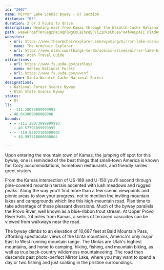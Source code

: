 ```yaml
---
id: "2007"
name: Mirror Lake Scenic Byway - UT Section
distance: "65"
duration: 2 or 3 hours to drive.
description: Heading east from Kamas through the Wasatch-Cache National Forest, the Mirror Lake Highway is one of the most popular mountain routes in the state.
path: waawFroefTW?Gag@@sCHq@l@gCnCaIh@qB^{CZiM\sChCeG^oAf@eCpA{I`@}AdAyCbD}Hr@wAx@mAlKiK|DmCrBiB`HcIdFgE|@mA|@iBpLi^bTsh@x@qEHoETkCNmF_@cKE_D\aOCoCp@qDv@aKr@{D`@yAh@eAhLoQ~AsCfHiR~Lk^~C_Ib@cD?_EYkCm@mC_C{GsCaD{EyDaBs@{FmA{LeBsA_@kEuBqBwBmFmHyBmDgByFe@sEYmFaAcDaDaEmB_ByAqBuAyEwAoJ[aFIcONkEhAiNtAoNvAcPhAmKfKyhAx@yGl@cE~AsFhCsF~B_E`DiIhCqIlCcN~@{JR{KIqu@HmB`@eFb@gCdAsEzBkFhAuBrDeEdQwO|CgDli@{t@lEsElCsBxPgIxB_BhEsErB{C|CyGbAgDx@oD^uBlGws@j@iEr@}DdHeXtRuq@|A{G`@kCVoF?yBI}CwFul@IgBBsCJkAb@gCvEoRtA_EtQyYhO}XbCuFb@sA`@_CpCaXnA{GlAuEdAsCbBsDlEgHvE{IlUsh@x@wB`AaDb@aCb@oEh@kNLuN@kQSyEuAgI}BoKcByFgBaFmBsEkFgKcB_DcCuD_ByAcBy@oGsB{Am@oAw@uWcVkCaDaCuDiCkGeAuD}@_Fm@kFeA_NQgEEyELaGD_Ke@aFo@mFsA{NE{CA_C\yF`@aCnCcLd@mE|@_j@EsBYsDwAaNo@gFs@{C{BeGsBmDqAgByIsJcOiSyDuEiEsE{AqBkEqIaA}AcHsIsBaBmAq@sBu@aAYeJ_BsBQeNV{AT}CxAwDdCeBx@kE~@sEPcJImAIwA]iEmBkCy@_I_AsBa@sC_AcPyHyEyCgGuFoMuN}@s@sHeEaLcJcDqBoCgAaKgC_EoBgIoFaHgGeC_BcBs@mBe@{MsAsB_@mJsE}D_AiAGuJ]wHi@eJc@wAHmATsAl@mEpCgBj@aM~AsE?{[cAoBP}AXqDrAsCxBoBrB}@lA_ErGoBxBiAx@yA~@gHrBwB`AiBpBuC~EwAzAsAVyAWmAmAa@kAI_CLuAp@yAn@k@lE_AvAeAn@gAxAuFx@eEDyAYsBe@{@cA_AiEi@iAs@Ya@YyAI_BD_Ah@aDLkCIeAYaBsA{BwKeHgCgCuAqC}@{CeBaKaAsEUs@cB_D{@eA{GcGyBkCy@aCIy@B{BXqB^_An@{@dCqBlEsCv@w@jBuCh@sAf@gBt@mFD_CAqB}Baa@OsEHuE^_FhCcNHeEEeBcCaOgB}GeBmEwB}D}D}E}AcAyAMq@Jm@Xs@j@a@h@i@hCc@|HKv@_@x@s@j@iAT}A_@i@m@Y_AK_A?{@P_A`@cAdAcBfDgFn@eBXkB?s@Gw@UoAUm@cB_CwCsCsHmFoC}D}@a@oAGoD~@g@@u@Mi@c@_@o@Qm@GwBNy@Ng@Z_@fAi@~AJx@n@|AbBj@V~@JfAYj@y@^_BFs@I}@Ws@a@m@s@k@qLoGmIeEcIkD{Cm@wBBoARiDrAqFxDo@XaJnBeKxCoCd@iBDmDWgBBcH`BmADqAMmLyBeBRiA~@iA~As@^}@Ri@E{@m@Ue@cAkD_BqI]qDCaABqAhAaGd@sDv@oOd@uDrBuJDsCQyE}@_QUgAYkAm@oAk@y@aBmAkBe@_BDqBd@sIrD{DxAo@Ls@F{AQm@Yo@o@o@cAS{@Q}BHcB`AeGH_ACaAMkAm@sCSyC?gAh@_EBoAIyAi@sCu@eBmEsImAyAu@g@cCq@gEm@}VkFsDS_BJaAVeAZoB~AqAdB{DzGcAvAaBnAy@^eBPiBKiDgAcBSmA@sBd@gFxCqKnD_CrAsEdDyEvBoH`CiLrE}A~@eFfEaFrDkBfAyQbI}C~AeBv@wBf@cAh@cEzBmElDiCdAcBf@uFd@eBZiEvByIlFkCrAeAZuDb@s\@cBNoRfEgBToRX{D^cLbCgPxCuRtA}ERwCEsWsEaa@gIuN{C{Cs@iBs@ec@aT}AmAyAkByGuLsAaB}A{AyAeA_By@iCy@}b@yKmBm@uC_B}YaS{HiGkE{EuCeEiCsEiAmCyPke@cDkG{GkJyAyA_CgBge@}XsDsAoBe@mEe@kcAmDaCm@mPgGoKeE}CgBoKsJoCiB{Ak@gBa@wFeAiA_@wE}BiC{@}Gy@uGqAsFoCcC_BwD_E_CyCwHcLiAsA}AsAkAcAqBmAsB_AmEaBuASqEc@eBAyMdA_U`CaHLiQ_CeOBeDM{FiAmB{@qI_DcFeAk`@uDqHEaYjEsHz@qD?mDm@qZuLcHsByB]eDSiF?mGd@gh@fIiEx@gClA}@l@uRfQwD`EaIlFqBjAmElBuYrIqcB`e@qk@`PoOrEwJhEmnBn_AodArg@
websites:
  - url: https://www.thearmchairexplorer.com/wyoming/mirror-lake-scenic-byway.php
    name: The Armchair Explorer
  - url: https://www.utah.com/things-to-do/scenic-drives/mirror-lake-highway/
    name: Utah Travel Guide
attractions:
  - url: https://www.fs.usda.gov/ashley/
    name: Ashley National Forest
  - url: https://www.fs.usda.gov/uwcnf
    name: Uinta-Wasatch-Cache National Forest
designations:
  - National Forest Scenic Byway
  - Utah State Scenic Byway
states:
  - UT
ll:
  - -111.28073899999993
  - 40.643009000000006
bounds:
  - - -111.28073899999993
    - 40.57791899999995
  - - -110.82672100000002
    - 40.997318000000064

---
```


Upon entering the mountain town of Kamas, the jumping off spot for this byway, one is reminded of the best things that small-town America is known for. Cozy accommodations, hometown restaurants, and friendly smiles greet visitors.

From the Kamas intersection of US-189 and U-150 you'll ascend through pine-covered mountain terrain accented with lush meadows and rugged peaks. Along the way you'll find more than a few scenic viewpoints and picnic areas to slow your progress, not to mention the inviting mountain lakes and campgrounds which line this high-mountain road. Plan time to take advantage of these pleasant diversions. Much of the byway parallels the Provo River, well known as a blue-ribbon trout stream. At Upper Provo River Falls, 24 miles from Kamas, a series of terraced cascades can be viewed from walkways near the road.

The byway climbs to an elevation of 10,687 feet at Bald Mountain Pass, affording spectacular views of the Uinta mountains, America's only major East to West running mountain range. The Uintas are Utah's highest mountains, and home to camping, hiking, fishing, and mountain biking, as well as true back-country wilderness mountaineering. The road then descends past photo-perfect Mirror Lake, where you may want to spend a day or two fishing and just soaking in the pristine surroundings.
